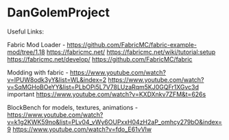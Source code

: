 # DanGolemProject

Useful Links:

Fabric Mod Loader -
https://github.com/FabricMC/fabric-example-mod/tree/1.18
https://fabricmc.net/
https://fabricmc.net/wiki/tutorial:setup
https://fabricmc.net/develop/
https://github.com/FabricMC/fabric


Modding with fabric - 
https://www.youtube.com/watch?v=IPUW8odk3yY&list=WL&index=2
https://www.youtube.com/watch?v=SqMGHoBOeYY&list=PLbOPi5L7V78LUzaRqm5KJ0GQFr1XGvc3d
important
https://www.youtube.com/watch?v=KXDXnkv7ZFM&t=626s


BlockBench for models, textures, animations -
https://www.youtube.com/watch?v=k1g2KWK59no&list=PLv04_vWy6OUPxxH04zH2aP_omhcy279bO&index=9
https://www.youtube.com/watch?v=fdo_E61vVlw
